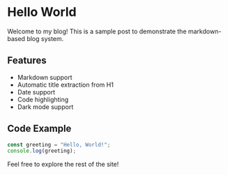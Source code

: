# Hello World

Welcome to my blog! This is a sample post to demonstrate the markdown-based blog system.

## Features

- Markdown support
- Automatic title extraction from H1
- Date support
- Code highlighting
- Dark mode support

## Code Example

```typescript
const greeting = "Hello, World!";
console.log(greeting);
```

Feel free to explore the rest of the site! 
